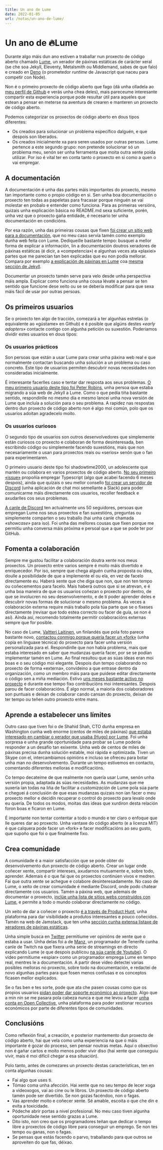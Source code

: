 ```yaml
---
title: Un ano de Lume
date: 2022-01-05
url: /notas/un-ano-de-lume/
---
```


# Un ano de 🔥Lume

Durante algo máis dun ano estiven a traballar nun proxecto de código aberto
chamado [Lume](https://lumeland.github.io/), un xerador de páxinas estáticas de
carácter xeral (se che soa Jekyll, Eleventy, Metalsmith ou Middlemand, sabes de
que falo) e creado en [Deno](https://deno.land/) (o prometedor _runtime_ de
Javascript que naceu para competir con Node).

Non é o primeiro proxecto de código aberto que fago (dá unha olladela ao
[meu perfil de Github](https://github.com/oscarotero) e verás unha chea deles),
mais pareceume interesante compartir esta experiencia porque pode resultar útil
para aqueles que estean a pensar en meterse na aventura de crearen e manteren un
proxecto de código aberto.

Podemos categorizar os proxectos de código aberto en dous tipos diferentes:

- Os creados para solucionar un problema específico dalguén, e que despois son
  liberados.
- Os creados inicialmente xa para seren usados por outras persoas. Lume pertence
  a este segundo grupo: non pretende solucionar só un problema meu, senón ser
  unha ferramenta que moita outra xente poida utilizar. Por iso é vital ter en
  conta tanto o proxecto en si como a quen o vai empregar.

## A documentación

A documentación é unha das partes máis importantes do proxecto, mesmo tan
importante como o propio código en si. Sen unha boa documentación o proxecto ten
todas as papeletas para fracasar porque ninguén se vai molestar en probalo e
entender como funciona. Para as primeiras versións, quizais unha explicación
básica no README.md sexa suficiente, porén, unha vez que o proxecto gaña
entidade, é necesario ter unha documentación en condicións.

Por esa razón, unha das primeiras cousas que fixen
[foi crear un sitio web para a documentación](https://lumeland.github.io/), que
no meu caso servía tamén como exemplo dunha web feita con Lume. Dediqueille
bastante tempo: busquei a mellor forma de explicar a información, lin a
documentación doutros xeradores de páxinas estáticas (é dicir, a «competencia»)
e algunhas veces ata «plaxiei» partes que me parecían tan ben explicadas que eu
non podía mellorar. Compara por exemplo
[a explicación de páxinas en Lume](https://lumeland.github.io/creating-pages/page-files/)
coa [mesma sección de Jekyll](https://jekyllrb.com/docs/pages/).

Documentar un proxecto tamén serve para velo desde unha perspectiva máis ampla.
Explicar como funciona unha cousa lévate a pensar se ten sentido que funcione
dese xeito ou se se debería modificar para que sexa máis fácil de usar por
outras persoas.

## Os primeiros usuarios

Se o proxecto ten algo de tracción, comezará a ter algunhas estrelas (o
equivalente ao «gústame» en Github) e é posible que algúns destes _«early
adopters»_ contacte contigo con algunha petición ou suxestión. Poderiamos
dividir estes usuarios en dous tipos:

### Os usuarios prácticos

Son persoas que están a usar Lume para crear unha páxina web real e que
normalmente contactan buscando unha solución a un problema ou caso concreto.
Este tipo de usuarios permiten descubrir novas necesidades non consideradas
inicialmente.

É interesante facerlles caso e tentar dar resposta aos seus problemas.
[O meu primeiro usuario deste tipo foi Peter Robins](https://github.com/lumeland/lume/issues/1),
unha persoa que estaba migrando a súa web de Jekyll a Lume. Como o que pedía
tiña bastante sentido, respondinlle no mesmo día e mesmo lancei unha nova
versión de Lume que incluía a solución para o seu problema. A rapidez nas
respostas dentro dun proxecto de código aberto non é algo moi común, polo que os
usuarios adoitan agradecelo moito.

### Os usuarios curiosos

O segundo tipo de usuarios son outros desenvolvedores que simplemente están
curiosos co proxecto e colaboran de forma desinteresada, ben escribindo código
ou simplemente facendo suxestións, mais que non necesariamente o usan para
proxectos reais ou «serios» senón que o fan para experimentaren.

O primeiro usuario deste tipo foi shadowtime2000, un adolescente que mantén ou
colabora en varios proxectos de código aberto.
[No seu primeiro «issue»](https://github.com/lumeland/lume/issues/12) propoñía
empregar Typescript (algo que acabei facendo 6 meses despois), aínda que quizais
o seu mellor consello
[foi crear un servidor de Discord](https://github.com/lumeland/lume/discussions/24)
(unha aplicación de chat moi semellante a Slack) para poder comunicarme máis
directamente cos usuarios, recoller feedback e axudarlles cos seus problemas.

[A canle de Discord](https://discord.gg/YbTmpACHWB) ten actualmente uns 50
seguidores, persoas que empregan Lume nos seus proxectos e fan suxestións,
preguntas ou simplemente comparten o seu traballo (hai unha canle chamada
_«showcase»_ para iso). Foi unha das mellores cousas que fixen porque me
permitiu unha conversa máis próxima e persoal que a que se pode ter por GitHub.

## Fomenta a colaboración

Sempre me gustou facilitar a colaboración doutra xente nos meus proxectos. Un
proxecto entre varios sempre é moito máis divertido e enriquecedor. Por iso,
sempre que chega alguén cunha proposta ou idea, doulle a posibilidade de que a
implemente el ou ela, en vez de facelo directamente eu. Haberá xente que che
diga que non, que non ten tempo ou coñecementos para facelo. Mais haberá outros
que si se atrevan, e é unha boa maneira de que os usuarios coñezan o proxecto
por dentro, de que se involucren no seu desenvolvemento, e de ti poder aprender
deles e descubrir novas formas de solucionar o mesmo problema. Ás veces a
colaboración externa require máis traballo pola túa parte que se o fixeses
directamente (revisar que todo estea correcto ou facer de guía, se non é así).
Aínda así, recomendo totalmente permitir colaboracións externas sempre que for
posible.

No caso de Lume, [Valtteri Laitinen](https://github.com/valtlai), un finlandés
que pola foto parece bastante novo,
[contactou conmigo porque quería facer un «fork»](https://github.com/lumeland/lumeland.github.io/issues/14)
(unha copia en linguaxe técnica) do proxecto para facer unha versión
personalizada para el. Respondinlle que non había problema, mais que estaba
interesado en saber que mudanzas quería facer, por se se podían implementar
tamén en Lume. Ao final resultou que as súas ideas eran moi boas e o seu código
moi elegante. Despois dun tempo colaborando no proxecto de forma «externa»,
convideino a que entrase dentro da organización, como un membro máis para que
puidese editar directamente o código sen a miña mediación. Estivo
[uns meses bastante activo no proxecto](https://github.com/lumeland/lume/graphs/contributors)
e durante ese tempo fixo contribucións moi interesantes. Despois parou de facer
colaboracións. É algo normal, a maioría dos colaboradores son puntuais e deixan
de colaborar cando cansan do proxecto, deixan de ter tempo ou teñen outro
proxecto entre mans.

## Aprende a estabelecer uns límites

Outro caso que tiven foi o de Shahid Shah, CTO dunha empresa en Washington cunha
web enorme (centos de miles de páxinas)
[que estaba interesado en cambiar o xerador que usaba (Hugo) por Lume](https://github.com/lumeland/lume/discussions/99).
Foi unha sorpresa e unha grande oportunidade para probar se Lume podería
responder a un desafío tan exixente. Unha web de centos de miles de páxinas
precisa dunha solución estable, moi rápida e optimizada. Tiven un Skype con el,
intercambiamos opinións e incluso se ofreceu para botar unha man no
desenvolvemento. Durante un tempo estivemos en contacto, comentando diferentes
melloras e modificacións.

Co tempo decateime de que realmente non quería usar Lume, senón unha versión
propia, adaptada ás súas necesidades. As mudanzas que me suxería ían todas na
liña de facilitar a _customización_ de Lume pola súa parte e cheguei á
conclusión de que esas mudanzas quizais non ían facer o meu proxecto mellor e
decidín recuperar o control do proxecto para levalo onde eu quería. De todos os
modos, moitas das ideas que xurdiron desta relación foron boas e ficaron en
Lume.

É importante non tentar contentar a todo o mundo e ter claro o enfoque que lle
queres dar ao proxecto. Unha vantaxe do código aberto (e a licenza MIT) é que
calquera pode facer un «fork» e facer modificacións ao seu gusto, que supoño que
foi o que finalmente fixo.

## Crea comunidade

A comunidade é a maior satisfacción que se pode obter do desenvolvemento dun
proxecto de código aberto. Crear un lugar onde coñecer xente, compartir
intereses, axudarnos mutuamente e, sobre todo, aprender. Ademais é o que fai que
os proxectos continúen vivos e medren. Fai que outra xente se achegue e colabore
desinteresadamente. No caso de Lume, o xeito de crear comunidade é mediante
Discord, onde podo chatear directamente cos usuarios. Tamén a páxina web, que
ademais de documentar o proxecto,
[inclúe unha lista de sitios webs construídos con Lume](https://lumeland.github.io/getting-started/examples/),
e permite a todo o mundo colaborar directamente no código.

Un xeito de dar a coñecer o proxecto
[é a través de Product Hunt](https://www.producthunt.com/posts/lume-2), unha
plataforma para dar visibilidade a produtos interesantes e pouco coñecidos.
Tamén na web de Jamstack, que ten unha
[sección cunha extensa listaxe de xeradores de páxinas estáticas](https://jamstack.org/generators/).

Unha simple busca en
[Twitter](https://twitter.com/search?q=lume%20deno&src=typed_query&f=live)
permitiume ver opinións de xente que o estaba a usar. Unha delas foi a de
[Manz,](https://manz.dev/) un programador de Tenerife cunha canle de Twitch na
que fixera unha serie de streamings en directo explicando Lume (e que despois
publicou
[na súa canle de Youtube](https://www.youtube.com/watch?v=4YtxRK8oHAU)). O vídeo
permitiume «espiar» como un programador emprega Lume en tempo real, mentres le a
documentación. A partir dese vídeo detectei varias posibles melloras no
proxecto, sobre todo na documentación, e redactei de novo algunhas partes para
que fosen menos confusas e os conceptos ficasen mellor explicados.

Se o fas ben e tes sorte, pode que ata che pasen cousas como que os propios
usuarios
[pidan poder dar soporte económico ao proxecto](https://github.com/lumeland/lume/discussions/154).
Algo que a min nin se me pasara pola cabeza nunca e que me levou a facer
[unha conta en Open Collective](https://opencollective.com/lume), unha
plataforma para poder xestionar recursos económicos por parte de diferentes
tipos de comunidades.

## Conclusións

Como reflexión final, a creación, e posterior mantemento dun proxecto de código
aberto, hai que vela como unha experiencia na que o máis importante é gozar do
proceso, sen pensar noutras metas. Aquí o obxectivo non é gañar cartos e moito
menos poder vivir diso (hai xente que conseguiu vivir, mais é moi difícil chegar
a esa situación).

Polo tanto, antes de comezares un proxecto destas características, ten en conta
algunhas cousas:

- Fai algo que uses ti.
- Tómao coma unha afección. Hai xente que no seu tempo de lecer xoga a
  videoxogos, vai ao cine ou le libros. Un proxecto de código aberto tamén pode
  ser divertido. Se non gozas facéndoo, non o fagas.
- Vas aprender moito e coñecer xente. Sé amable, escoita o que che din e evita a
  toxicidade.
- Pódeche abrir portas a nivel profesional. No meu caso tiven algunha
  oportunidade nese sentido grazas a Lume.
- Dito isto, non creo que os programadores teñan que dedicar o tempo libre a
  proxectos de código libre para conseguir un emprego. Se non tes tempo ou
  ganas, non o fagas.
- Se pensas que estás facendo o parvo, traballando para que outros se aproveiten
  do que fas, déixao.

